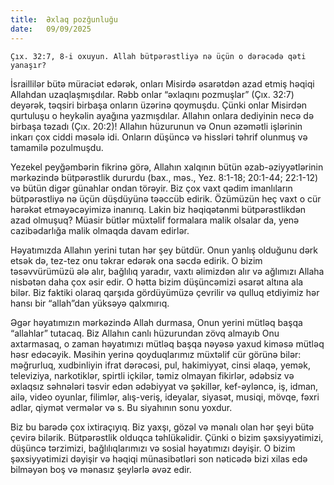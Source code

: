 ```yaml
---
title:  Əxlaq pozğunluğu
date:   09/09/2025
---
```


`Çıx. 32:7, 8-i oxuyun. Allah bütpərəstliyə nə üçün o dərəcədə qəti yanaşır?`

İsraillilər bütə müraciət edərək, onları Misirdə əsarətdən azad etmiş həqiqi Allahdan uzaqlaşmışdılar. Rəbb onlar “əxlaqını pozmuşlar” (Çıx. 32:7) deyərək, təqsiri birbaşa onların üzərinə qoymuşdu. Çünki onlar Misirdən qurtuluşu o heykəlin ayağına yazmışdılar. Allahın onlara dediyinin necə də birbaşa təzadı (Çıx. 20:2)! Allahın hüzurunun və Onun əzəmətli işlərinin inkarı çox ciddi məsələ idi. Onların düşüncə və hissləri təhrif olunmuş və tamamilə pozulmuşdu.

Yezekel peyğəmbərin fikrinə görə, Allahın xalqının bütün əzab-əziyyətlərinin mərkəzində bütpərəstlik dururdu (bax., məs., Yez. 8:1-18; 20:1-44; 22:1-12) və bütün digər günahlar ondan törəyir. Biz çox vaxt qədim imanlıların bütpərəstliyə nə üçün düşdüyünə təəccüb edirik. Özümüzün heç vaxt o cür hərəkət etməyəcəyimizə inanırıq. Lakin biz həqiqətənmi bütpərəstlikdən azad olmuşuq? Müasir bütlər müxtəlif formalara malik olsalar da, yenə cazibədarlığa malik olmaqda davam edirlər.

Həyatımızda Allahın yerini tutan hər şey bütdür. Onun yanlış olduğunu dərk etsək də, tez-tez onu təkrar edərək ona səcdə edirik. O bizim təsəvvürümüzü ələ alır, bağlılıq yaradır, vaxtı əlimizdən alır və ağlımızı Allaha nisbətən daha çox əsir edir. O hətta bizim düşüncəmizi əsarət altına ala bilər. Biz faktiki olaraq qarşıda gördüyümüzə çevrilir və qulluq etdiyimiz hər hansı bir “allah”dan yüksəyə qalxmırıq.

Əgər həyatımızın mərkəzində Allah durmasa, Onun yerini mütləq başqa “allahlar” tutacaq. Biz Allahın canlı hüzurundan zövq almayıb Onu axtarmasaq, o zaman həyatımızı mütləq başqa nəyəsə yaxud kiməsə mütləq həsr edəcəyik. Məsihin yerinə qoyduqlarımız müxtəlif cür görünə bilər: məğrurluq, xudbinliyin ifrat dərəcəsi, pul, hakimiyyət, cinsi əlaqə, yemək, televiziya, narkotiklər, spirtli içkilər, təmiz olmayan fikirlər, ədəbsiz və əxlaqsız səhnələri təsvir edən ədəbiyyat və şəkillər, kef-əyləncə, iş, idman, ailə, video oyunlar, filimlər, alış-veriş, ideyalar, siyasət, musiqi, mövqe, fəxri adlar, qiymət vermələr və s. Bu siyahının sonu yoxdur.

Biz bu barədə çox ixtiraçıyıq. Biz yaxşı, gözəl və mənalı olan hər şeyi bütə çevirə bilərik. Bütpərəstlik olduqca təhlükəlidir. Çünki o bizim şəxsiyyətimizi, düşüncə tərzimizi, bağlılıqlarımızı və sosial həyatımızı dəyişir. O bizim şəxsiyyətimizi dəyişir və həqiqi münasibətləri son nəticədə bizi xilas edə bilməyən boş və mənasız şeylərlə əvəz edir.